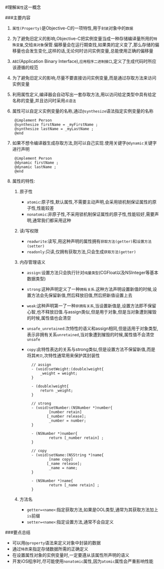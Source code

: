 #理解`属性`这一概念

###主要内容

1. `属性(Property)`是Objective-C的一项特性,用于`封装`对象中的`数据`

2. 为了避免旧定义的影响,Objective-C把实例变量当成一种存储编译量所用的`特殊变量`,交给`类对象`保管.偏移量会在运行期查找,如果类的定义变了,那么存储的偏移量也会发生变化,这样的话,无论何时访问实例变量,总能使用正确的偏移量

3. `ABI`(Application Binary Interface),`应用程序二进制接口`,定义了生成代码时所应该遵循的规范

4. 为了避免旧定义的影响,尽量不要直接访问实例变量,而是通过存取方法来访问实例变量

5. 利用属性定义,编译器会自动写出一套存取方法,用以访问给定类型中具有给定名称的变量,并且访问时采用`点语法`

6. 属性可以自定义实例变量的名称,通过`@synthesize`语法指定实例变量的名称

		@implement Person
		@synthesize firstName = _myFirstName ;
		@synthesize lastName = _myLastName ;
		@end
		
7. 如果不想令编译器生成存取方法,则可以自己实现.使用关键字`@dynamic`关键字进行声明

 		@implement Person
		@dynamic firstName ;
		@dynamic lastName ;
		@end
		
8. 属性的特性:

	1. 原子性
		* `atomic`:原子性,默认属性,不需要主动声明,会采用锁机制保证属性的原子性,性能较差
		* `nonatomic`:非原子性,不采用锁机制保证属性的原子性,性能较好,需要声明,通常我们都采用这种
	
	2. 读/写权限
		* `readwrite`:读写,用这种声明的属性拥有`获取方法(getter)`和`设置方法(setter)`
		* `readonly`:只读,仅拥有获取方法,只会生成`获取方法(getter)`
	
	3. 内存管理语义
		* `assign`:设置方法只会执行针对`纯量类型`(CGFloat以及NSInteger等基本数据类型)
		* `strong`:这种声明定义了一种`拥有关系`.这种方法声明设置新值的时候,设置方法会先保留新值,然后释放旧值,然后把新值设置上去
		* `weak`:这种声明第一了一种`非拥有关系`,当设置新值是,设置方法即不保留心智,也不释放旧值.与assign类似,但是用于对象,但是当对象遭到摧毁的时候,属性值也会清空
		* `unsafe_unretained`:次特性的语义和assign相同,但是适用于对象类型,表示非拥有关系`unretained`,当对象遭到摧毁的时候,属性值不会清空`unsafe`
		* `copy`:此特性表达的关系与strong类似,但是设置方法不保留新值,而是将其`拷贝`,次特性通常用来保护其封装性
		
				// assign
				- (void)setWeight:(double)weight{
    				_weight = weight;
				}

				- (double)weight{
				    return _weight;
				}
				
				// strong
				- (void)setNumber:(NSNumber *)number{
						[number retain]
				       [_number release];
				        _number = number;
				}
				
				- (NSNumber *)number{
						return [_number retain] ;
				}
				
				// copy
				- (void)setName:(NSString *)name{
						[name copy]
				       [_name release];
				        _name = name;
				}
				
				- (NSNumber *)name{
						return [_name retain] ;
				}
				
	4. 方法名
		* `getter=<name>`:指定获取方法,如果是OOL类型,通常为其获取方法加上`is`前缀
		* `setter=<name>`:指定设置方法,通常不会自定义
		
###要点总结
 * 可以用`@property`语法来定义对象中封装的数据
 * 通过`特质`来指定存储数据所需的正确定义
 * 在设置属性对象的实例变量时,一定要遵从该属性所声明的语义
 * 开发iOS程序时,尽可能使用`nonatomic`属性,因为`atomic`属性会严重影响性能


 